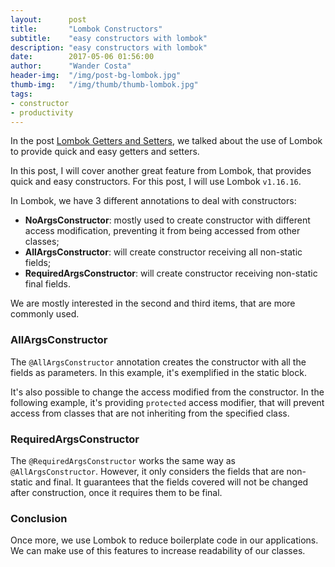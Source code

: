 ```yaml
---
layout:      post
title:       "Lombok Constructors"
subtitle:    "easy constructors with lombok"
description: "easy constructors with lombok"
date:        2017-05-06 01:56:00
author:      "Wander Costa"
header-img:  "/img/post-bg-lombok.jpg"
thumb-img:   "/img/thumb/thumb-lombok.jpg"
tags:
- constructor
- productivity
---
```


In the post [Lombok Getters and Setters][gettersandsetters], we talked about the use of Lombok to provide quick and easy getters and setters.

In this post, I will cover another great feature from Lombok, that provides quick and easy constructors. For this post, I will use Lombok `v1.16.16`.

In Lombok, we have 3 different annotations to deal with constructors:

 * **NoArgsConstructor**: mostly used to create constructor with different access modification, preventing it from being accessed from other classes;
 * **AllArgsConstructor**: will create constructor receiving all non-static fields;
 * **RequiredArgsConstructor**: will create constructor receiving non-static final fields.

We are mostly interested in the second and third items, that are more commonly used.

### AllArgsConstructor
The `@AllArgsConstructor` annotation creates the constructor with all the fields as parameters. In this example, it's exemplified in the static block.
<script src="https://gist.github.com/rwanderc/23ede9af395f427a210e276f4250f597.js"></script>

It's also possible to change the access modified from the constructor. In the following example, it's providing `protected` access modifier, that will prevent access from classes that are not inheriting from the specified class.
<script src="https://gist.github.com/rwanderc/743a4c6e7035a72aae0b7d28010495e1.js"></script>

### RequiredArgsConstructor
The `@RequiredArgsConstructor` works the same way as `@AllArgsConstructor`. However, it only considers the fields that are non-static and final. It guarantees that the fields covered will not be changed after construction, once it requires them to be final.
<script src="https://gist.github.com/rwanderc/8d297819793e2d810af024c38fcac011.js"></script>

### Conclusion
Once more, we use Lombok to reduce boilerplate code in our applications. We can make use of this features to increase readability of our classes.

[gettersandsetters]:http://www.wandercosta.com/lombok/

